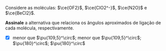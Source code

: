Considere as moléculas: $\ce{OF2}$, $\ce{ClO2^-}$, $\ce{N2O}$ e $\ce{BeCl2}$.

**Assinale** a alternativa que relaciona os ângulos aproximados de ligação  de cada molécula, respectivamente.

- [x] menor que $\pu{109,5}^\circ$; menor que $\pu{109,5}^\circ$; $\pu{180}^\circ$; $\pu{180}^\circ$


